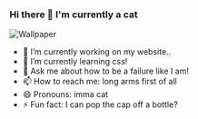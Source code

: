 ### Hi there 👋 I'm currently a cat
![Wallpaper](i.ibb.co/XLNDhnX/image0.jpg)
- 🔭 I’m currently working on my website..
- 🌱 I’m currently learning css!
- 💬 Ask me about how to be a failure like I am!
- 📫 How to reach me: long arms first of all
- 😄 Pronouns: imma cat
- ⚡ Fun fact: I can pop the cap off a bottle?

<a class="excld" href="https://www.youtube.com/watch?v=dQw4w9WgXcQ"><i class="fab fa-discord fa-2x"></i></a>
<a class="excld" style="text-decoration:none;" href="https://www.youtube.com/channel/UC__4bFaSJ2_U92V6f7ypDyw" target="_blank"><i class="fab fa-youtube fa-2x"></i></a>
<a class="excld" style="text-decoration:none;" href="https://github.com/leocabbage2008" target="_blank"><i class="fab fa-github fa-2x"></i></a>

